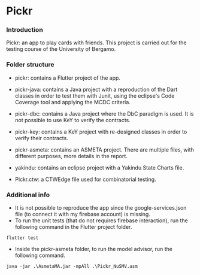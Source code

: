 # Pickr

### Introduction

Pickr: an app to play cards with friends.
This project is carried out for the testing course of the University of Bergamo.

### Folder structure

- pickr: contains a Flutter project of the app.

- pickr-java: contains a Java project with a reproduction of the Dart classes in order to test them with Junit, using the eclipse's Code Coverage tool and applying the MCDC        criteria.

- pickr-dbc: contains a Java project where the DbC paradigm is used. It is not possible to use KeY to verify the contracts.

- pickr-key: contains a KeY project with re-designed classes in order to verify their contracts.

- pickr-asmeta: contains an ASMETA project. There are multiple files, with different purposes, more details in the report.

- yakindu: contains an eclipse project with a Yakindu State Charts file.

- Pickr.ctw: a CTWEdge file used for combinatorial testing.

### Additional info

- It is not possible to reproduce the app since the google-services.json file (to connect it with my firebase account) is missing.
- To run the unit tests (that do not requires firebase interaction), run the following command in the Flutter project folder.
```
flutter test
```
- Inside the pickr-asmeta folder, to run the model advisor, run the following command.
```
java -jar .\AsmetaMA.jar -mpAll .\Pickr_NuSMV.asm
```

